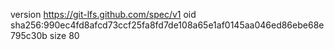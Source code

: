 version https://git-lfs.github.com/spec/v1
oid sha256:990ec4fd8afcd73ccf25fa8fd7de108a65e1af0145aa046ed86ebe68e795c30b
size 80
